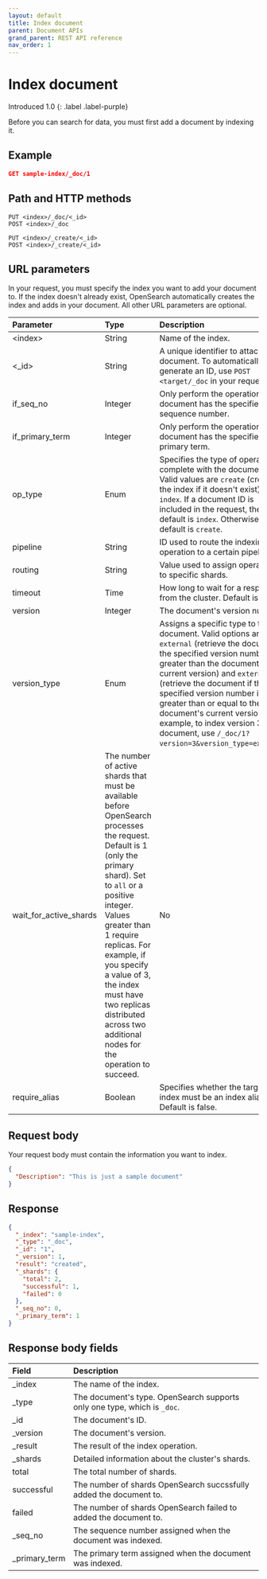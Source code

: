 ```yaml
---
layout: default
title: Index document
parent: Document APIs
grand_parent: REST API reference
nav_order: 1
---
```


# Index document

Introduced 1.0
{: .label .label-purple}

Before you can search for data, you must first add a document by indexing it.

## Example

```json
GET sample-index/_doc/1
```

## Path and HTTP methods

```
PUT <index>/_doc/<_id>
POST <index>/_doc

PUT <index>/_create/<_id>
POST <index>/_create/<_id>
```

## URL parameters

In your request, you must specify the index you want to add your document to. If the index doesn't already exist, OpenSearch automatically creates the index and adds in your document. All other URL parameters are optional.

Parameter | Type | Description | Required
:--- | :--- | :--- | :---
&lt;index&gt; | String | Name of the index. | Yes
&lt;_id&gt; | String | A unique identifier to attach to the document. To automatically generate an ID, use `POST <target/_doc` in your request. | No
if_seq_no | Integer | Only perform the operation if the document has the specified sequence number. | No
if_primary_term | Integer | Only perform the operation if the document has the specified primary term. | No
op_type | Enum | Specifies the type of operation to complete with the document. Valid values are `create` (create the index if it doesn't exist) and `index`. If a document ID is included in the request, then the default is `index`. Otherwise, the default is `create`. | No
pipeline | String | ID used to route the indexing operation to a certain pipeline. | No
routing | String | Value used to assign operations to specific shards. | No
timeout | Time | How long to wait for a response from the cluster. Default is `1m`. | No
version | Integer | The document's version number. | No
version_type | Enum | Assigns a specific type to the document. Valid options are `external` (retrieve the document if the specified version number is greater than the document's current version) and `external_gte` (retrieve the document if the specified version number is greater than or equal to the document's current version). For example, to index version 3 of a document, use `/_doc/1?version=3&version_type=external`. | No
wait_for_active_shards | The number of active shards that must be available before OpenSearch processes the request. Default is 1 (only the primary shard). Set to `all` or a positive integer. Values greater than 1 require replicas. For example, if you specify a value of 3, the index must have two replicas distributed across two additional nodes for the operation to succeed. | No
require_alias | Boolean | Specifies whether the target index must be an index alias. Default is false. | No

## Request body

Your request body must contain the information you want to index.

```json
{
  "Description": "This is just a sample document"
}
```

## Response
```json
{
  "_index": "sample-index",
  "_type": "_doc",
  "_id": "1",
  "_version": 1,
  "result": "created",
  "_shards": {
    "total": 2,
    "successful": 1,
    "failed": 0
  },
  "_seq_no": 0,
  "_primary_term": 1
}
```

## Response body fields

Field | Description
:--- | :---
_index | The name of the index.
_type | The document's type. OpenSearch supports only one type, which is `_doc`.
_id | The document's ID.
_version | The document's version.
_result | The result of the index operation.
_shards | Detailed information about the cluster's shards.
total | The total number of shards.
successful | The number of shards OpenSearch succssfully added the document to.
failed | The number of shards OpenSearch failed to added the document to.
_seq_no | The sequence number assigned when the document was indexed.
_primary_term | The primary term assigned when the document was indexed.
